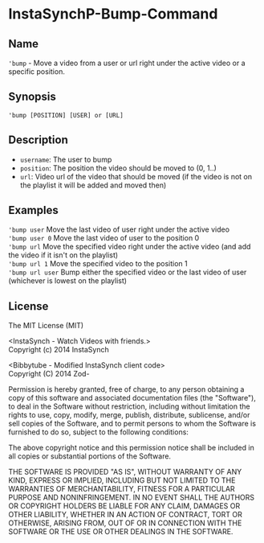 InstaSynchP-Bump-Command
========================

Name
-----
`'bump` - Move a video from a user or url right under the active video or a specific position.

Synopsis
--------
`'bump [POSITION] [USER] or [URL]`

Description
-----------
* `username`: The user to bump
* `position`: The position the video should be moved to (0, 1..)
* `url`: Video url of the video that should be moved (if the video is not on the playlist it will be added and moved then)

Examples
-----------
`'bump user` Move the last video of user right under the active video<br>
`'bump user 0` Move the last video of user to the position 0<br>
`'bump url` Move the specified video right under the active video (and add the video if it isn't on the playlist)<br>
`'bump url 1` Move the specified video to the position 1<br>
`'bump url user` Bump either the specified video or the last video of user (whichever is lowest on the playlist)

License
-----------
The MIT License (MIT)<br>

&lt;InstaSynch - Watch Videos with friends.&gt;<br>
Copyright (c) 2014 InstaSynch

&lt;Bibbytube - Modified InstaSynch client code&gt;<br>
Copyright (C) 2014  Zod-

Permission is hereby granted, free of charge, to any person obtaining a copy
of this software and associated documentation files (the "Software"), to deal
in the Software without restriction, including without limitation the rights
to use, copy, modify, merge, publish, distribute, sublicense, and/or sell
copies of the Software, and to permit persons to whom the Software is
furnished to do so, subject to the following conditions:

The above copyright notice and this permission notice shall be included in all
copies or substantial portions of the Software.

THE SOFTWARE IS PROVIDED "AS IS", WITHOUT WARRANTY OF ANY KIND, EXPRESS OR
IMPLIED, INCLUDING BUT NOT LIMITED TO THE WARRANTIES OF MERCHANTABILITY,
FITNESS FOR A PARTICULAR PURPOSE AND NONINFRINGEMENT. IN NO EVENT SHALL THE
AUTHORS OR COPYRIGHT HOLDERS BE LIABLE FOR ANY CLAIM, DAMAGES OR OTHER
LIABILITY, WHETHER IN AN ACTION OF CONTRACT, TORT OR OTHERWISE, ARISING FROM,
OUT OF OR IN CONNECTION WITH THE SOFTWARE OR THE USE OR OTHER DEALINGS IN THE
SOFTWARE.
